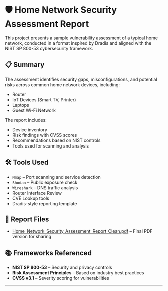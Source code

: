# 🛡️ Home Network Security Assessment Report

This project presents a sample vulnerability assessment of a typical home network, conducted in a format inspired by Dradis and aligned with the NIST SP 800-53 cybersecurity framework.

## 📋 Summary

The assessment identifies security gaps, misconfigurations, and potential risks across common home network devices, including:

- Router
- IoT Devices (Smart TV, Printer)
- Laptops
- Guest Wi-Fi Network

The report includes:
- Device inventory
- Risk findings with CVSS scores
- Recommendations based on NIST controls
- Tools used for scanning and analysis

## 🛠️ Tools Used

- `Nmap` – Port scanning and service detection  
- `Shodan` – Public exposure check  
- `Wireshark` – DNS traffic analysis  
- Router Interface Review  
- CVE Lookup tools  
- Dradis-style reporting template

## 📄 Report Files

- [Home_Network_Security_Assessment_Report_Clean.pdf]([./Home_Network_Security_Assessment_Report_Clean.pdf](https://github.com/Singh050/Home_Network_Security_Assessment_Report/blob/main/Home_Network_Security_Assessment_Report.pdf)) – Final PDF version for sharing

## 📚 Frameworks Referenced

- **NIST SP 800-53** – Security and privacy controls  
- **Risk Assessment Principles** – Based on industry best practices  
- **CVSS v3.1** – Severity scoring for vulnerabilities

---

